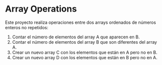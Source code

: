 # Array Operations

Este proyecto realiza operaciones entre dos arrays ordenados de números enteros no repetidos:

1. Contar el número de elementos del array A que aparecen en B.
2. Contar el número de elementos del array B que son diferentes del array A.
3. Crear un nuevo array C con los elementos que están en A pero no en B.
4. Crear un nuevo array D con los elementos que están en B pero no en A.
